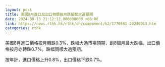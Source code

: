 ```yaml
---
layout: post
title: 美國8月進口及出口物價按月跌幅都大過預期
date: 2024-09-13 21:12:12.000000000 +08:00
link: https://news.rthk.hk/rthk/ch/component/k2/1770561-20240913.htm
categories: rthk
---
```


美國8月進口價格按月轉跌0.3%，跌幅大過市場預期，創8個月最大跌幅。出口價格按月亦轉跌0.7%，跌幅同樣大過預期。

按年計，進口價格上升0.8%，出口價格下跌0.7%。

